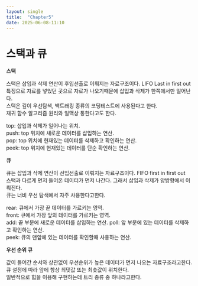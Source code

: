 ```yaml
---
layout: single
title:  "Chapter5"
date: 2025-06-08-11:10 
---
```


# 스택과 큐

**스택**

스택은 삽입과 삭제 연산이 후입선출로 이뤄지는 자료구조이다.  LIFO Last in first out  
특징으로 자료를 넣었던 곳으로 자료가 나오기때문에 삽입과 삭제가 한쪽에서만 일어난다.  
스택은 깊이 우선탐색, 백트래킹 종류의 코딩테스트에 사용된다고 한다.  
재귀 함수 알고리즘 원리와 일맥상 통한다고도 한다.

top: 삽입과 삭제가 일어나는 위치.  
push: top 위치에 새로운 데이터를 삽입하는 연산.  
pop: top 위치에 현재있는 데이터를 삭제하고 확인하는 연산.  
peek: top 위치에 현재있는 데이터를 단순 확인하는 연산.  

**큐**

큐는 삽입과 삭제 연산이 선입선출로 이뤄지는 자료구조이다. FIFO first in first out  
스택과 다르게 먼저 들어온 데이터가 먼저 나간다. 그래서 삽입과 삭제가 양방향에서 이뤄진다.  
큐는 너비 우선 탐색에서 자주 사용한다고한다.

rear: 큐에서 가장 끝 데이터를 가르키는 영역.  
front: 큐에서 가장 앞의 데이터를 가르키는 영역.  
add: 끝 부분에 새로운 데이터를 삽입하는 연산.
poll: 앞 부분에 있는 데이터를 삭제하고 확인하는 연산.  
peek: 큐의 맨앞에 있는 데이터를 확인할때 사용하는 연산.    

**우선 순위 큐**

값이 들어간 순서와 상관없이 우선순위가 높은 데이터가 먼저 나오는 자료구조라고한다.  
큐 설정에 따라 앞에 항상 최댓값 또는 최솟값이 위치한다.  
일반적으로 힙을 이용해 구현하는데 트리 종류 중 하나라고한다.
